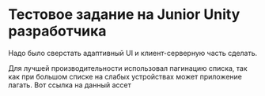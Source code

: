 # Тестовое задание на Junior Unity разработчика


Надо было сверстать адаптивный UI и клиент-серверную часть сделать.

Для лучшей производительности использовал пагинацию списка, так как при большом списке на слабых устройствах может приложение лагать.
Вот ссылка на данный ассет 

